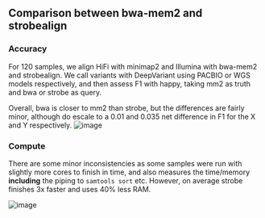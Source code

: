 ## Comparison between bwa-mem2 and strobealign

### Accuracy

For 120 samples, we align HiFi with minimap2 and Illumina with bwa-mem2 and strobealign.
We call variants with DeepVariant using PACBIO or WGS models respectively, and then assess F1 with happy, taking mm2 as truth and bwa or strobe as query.

Overall, bwa is closer to mm2 than strobe, but the differences are fairly minor, although do escale to a 0.01 and 0.035 net difference in F1 for the X and Y respectively.
![image](https://github.com/AnimalGenomicsETH/HiFi_cohort/assets/29678761/88e59fc2-31ae-4c71-9afb-19804f9d94e8)

### Compute

There are some minor inconsistencies as some samples were run with slightly more cores to finish in time, and also measures the time/memory **including** the piping to `samtools sort` etc.
However, on average strobe finishes 3x faster and uses 40% less RAM.

![image](https://github.com/AnimalGenomicsETH/HiFi_cohort/assets/29678761/54c4886f-32c9-4d70-b15d-b7aeced07cb1)
